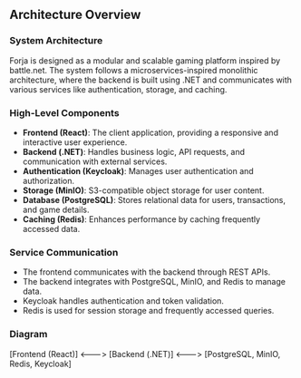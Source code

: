 ## Architecture Overview

### System Architecture

Forja is designed as a modular and scalable gaming platform inspired by battle.net. The system follows a microservices-inspired monolithic architecture, where the backend is built using .NET and communicates with various services like authentication, storage, and caching.

### High-Level Components

- **Frontend (React)**: The client application, providing a responsive and interactive user experience.
- **Backend (.NET)**: Handles business logic, API requests, and communication with external services.
- **Authentication (Keycloak)**: Manages user authentication and authorization.
- **Storage (MinIO)**: S3-compatible object storage for user content.
- **Database (PostgreSQL)**: Stores relational data for users, transactions, and game details.
- **Caching (Redis)**: Enhances performance by caching frequently accessed data.

### Service Communication

- The frontend communicates with the backend through REST APIs.
- The backend integrates with PostgreSQL, MinIO, and Redis to manage data.
- Keycloak handles authentication and token validation.
- Redis is used for session storage and frequently accessed queries.

### Diagram

[Frontend (React)]  <--->  [Backend (.NET)]  <--->  [PostgreSQL, MinIO, Redis, Keycloak]
